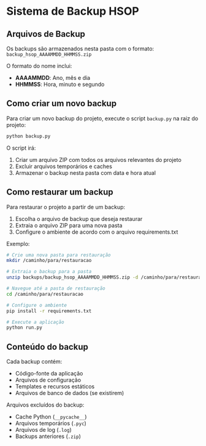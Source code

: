 # Sistema de Backup HSOP

## Arquivos de Backup

Os backups são armazenados nesta pasta com o formato: `backup_hsop_AAAAMMDD_HHMMSS.zip`

O formato do nome inclui:
- **AAAAMMDD**: Ano, mês e dia
- **HHMMSS**: Hora, minuto e segundo

## Como criar um novo backup

Para criar um novo backup do projeto, execute o script `backup.py` na raiz do projeto:

```bash
python backup.py
```

O script irá:
1. Criar um arquivo ZIP com todos os arquivos relevantes do projeto
2. Excluir arquivos temporários e caches
3. Armazenar o backup nesta pasta com data e hora atual

## Como restaurar um backup

Para restaurar o projeto a partir de um backup:

1. Escolha o arquivo de backup que deseja restaurar
2. Extraia o arquivo ZIP para uma nova pasta
3. Configure o ambiente de acordo com o arquivo requirements.txt

Exemplo:
```bash
# Crie uma nova pasta para restauração
mkdir /caminho/para/restauracao

# Extraia o backup para a pasta
unzip backups/backup_hsop_AAAAMMDD_HHMMSS.zip -d /caminho/para/restauracao

# Navegue até a pasta de restauração
cd /caminho/para/restauracao

# Configure o ambiente
pip install -r requirements.txt

# Execute a aplicação
python run.py
```

## Conteúdo do backup

Cada backup contém:
- Código-fonte da aplicação
- Arquivos de configuração
- Templates e recursos estáticos
- Arquivos de banco de dados (se existirem)

Arquivos excluídos do backup:
- Cache Python (`__pycache__`)
- Arquivos temporários (`.pyc`)
- Arquivos de log (`.log`)
- Backups anteriores (`.zip`) 